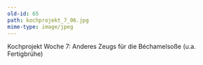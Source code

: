 ```yaml
---
old-id: 65
path: kochprojekt_7_06.jpg
mime-type: image/jpeg
---
```

Kochprojekt Woche 7:
Anderes Zeugs für die Béchamelsoße (u.a. Fertigbrühe)
